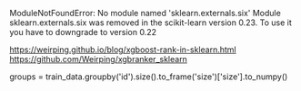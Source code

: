ModuleNotFoundError: No module named 'sklearn.externals.six'
Module sklearn.externals.six was removed in the scikit-learn version 0.23. To use it you have to downgrade to version 0.22


https://weirping.github.io/blog/xgboost-rank-in-sklearn.html
https://github.com/Weirping/xgbranker_sklearn

groups = train_data.groupby('id').size().to_frame('size')['size'].to_numpy()

